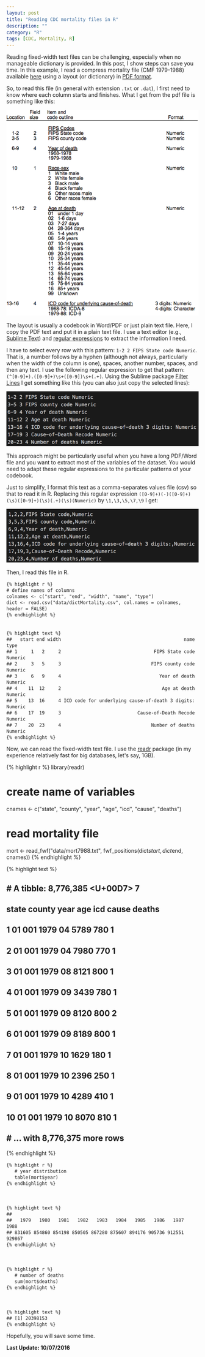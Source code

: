 ```yaml
---
layout: post
title: "Reading CDC mortality files in R"
description: ""
category: "R"
tags: [CDC, Mortality, R]
---
```




Reading  fixed-width text files can be challenging, especially when no manageable dictionary is provided. In this post, I show steps can save you time. In this example, I read a compress mortality file (CMF 1979-1988) available [here](http://www.cdc.gov/nchs/data_access/cmf.htm) using a layout (or dictionary) in [PDF format](http://www.cdc.gov/nchs/data/mortab/filelayout68_88.pdf).

So, to read this file (in general with extension `.txt` or `.dat`), I first need to know where each column starts and finishes. What I get from the pdf file is something like this:

![](/img/mortalityLayout.png)

The layout is usually a codebook in Word/PDF or just plain text file. Here, I copy the PDF text and put it in a plain text file. I use a text editor (e.g., [Sublime Text](https://www.sublimetext.com/)) and [regular expressions](https://en.wikipedia.org/wiki/Regular_expression) to extract the information I need.

I have to select every row with this pattern: `1-2 2 FIPS State code Numeric`. That is, a number follows by a hyphen (although not always, particularly when the width of the column is one), spaces, another number, spaces, and then any text. I use the following regular expression to get that pattern: `(^[0-9]+).([0-9]+)\s+([0-9])\s+(.+)`. Using the Sublime package [Filter Lines](https://packagecontrol.io/packages/Filter%20Lines) I get something like this (you can also just copy the selected lines):

![](/img/filterLinesRaw.png)

This approach might be particularly useful when you have a long PDF/Word file and you want to extract most of the variables of the dataset. You would need to adapt these regular expressions to the particular patterns of your codebook.

Just to simplify, I format this text as a comma-separates values file (csv) so that to read it in R. Replacing this regular expression `([0-9]+)(-)([0-9]+)(\s)([0-9]+)(\s)(.+)(\s)(Numeric)` by `\1,\3,\5,\7,\9` I get:

![](/img/filterLinesCSV.png)

Then, I read this file in R.

    
    {% highlight r %}
    # define names of columns
    colnames <- c("start", "end", "width", "name", "type")
    dict <- read.csv("data/dictMortality.csv", col.names = colnames, header = FALSE)
    {% endhighlight %}

    
    {% highlight text %}
    ##   start end width                                             name    type
    ## 1     1   2     2                                  FIPS State code Numeric
    ## 2     3   5     3                                 FIPS county code Numeric
    ## 3     6   9     4                                    Year of death Numeric
    ## 4    11  12     2                                     Age at death Numeric
    ## 5    13  16     4 ICD code for underlying cause-of-death 3 digits: Numeric
    ## 6    17  19     3                            Cause-of-Death Recode Numeric
    ## 7    20  23     4                                 Number of deaths Numeric
    {% endhighlight %}
Now, we can read the fixed-width text file. I use the [readr](https://github.com/hadley/readr) package (in my experience relatively fast for big databases, let's say, 1GB).

   
   {% highlight r %}
   library(readr)
   
   # create name of variables
   cnames <- c("state", "county", "year", "age", "icd", "cause", "deaths")
   
   # read mortality file
   mort <- read_fwf("data/mort7988.txt", fwf_positions(dict$start, dict$end, cnames))
   {% endhighlight %}

   
   {% highlight text %}
   ## # A tibble: 8,776,385 <U+00D7> 7
   ##    state county  year   age   icd cause deaths
   ##    <chr>  <chr> <int> <chr> <chr> <chr>  <int>
   ## 1     01    001  1979    04  5789   780      1
   ## 2     01    001  1979    04  7980   770      1
   ## 3     01    001  1979    08  8121   800      1
   ## 4     01    001  1979    09  3439   780      1
   ## 5     01    001  1979    09  8120   800      2
   ## 6     01    001  1979    09  8189   800      1
   ## 7     01    001  1979    10  1629   180      1
   ## 8     01    001  1979    10  2396   250      1
   ## 9     01    001  1979    10  4289   410      1
   ## 10    01    001  1979    10  8070   810      1
   ## # ... with 8,776,375 more rows
   {% endhighlight %}

    
    {% highlight r %}
       # year distribution
       table(mort$year)
    {% endhighlight %}
    
    
    
    {% highlight text %}
    ## 
    ##   1979   1980   1981   1982   1983   1984   1985   1986   1987   1988 
    ## 831605 854860 854198 850505 867280 875607 894176 905736 912551 929867
    {% endhighlight %}
    
    
    
    {% highlight r %}
       # number of deaths
       sum(mort$deaths)
    {% endhighlight %}
    
    
    
    {% highlight text %}
    ## [1] 20398153
    {% endhighlight %}

Hopefully, you will save some time.

**Last Update: 10/07/2016**

